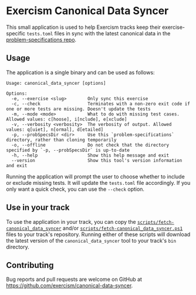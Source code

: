 # Exercism Canonical Data Syncer

This small application is used to help Exercism tracks keep their exercise-specific `tests.toml` files in sync with the latest canonical data in the [problem-specifications repo](https://github.com/exercism/problem-specifications).

## Usage

The application is a single binary and can be used as follows:

```
Usage: canonical_data_syncer [options]

Options:
  -e, --exercise <slug>        Only sync this exercise
  -c, --check                  Terminates with a non-zero exit code if one or more tests are missing. Doesn't update the tests
  -m, --mode <mode>            What to do with missing test cases. Allowed values: c[hoose], i[nclude], e[xclude]
  -v, --verbosity <verbosity>  The verbosity of output. Allowed values: q[uiet], n[ormal], d[etailed]
  -p, --probSpecsDir <dir>     Use this `problem-specifications` directory, rather than cloning temporarily
  -o, --offline                Do not check that the directory specified by `-p, --probSpecsDir` is up-to-date
  -h, --help                   Show this help message and exit
  --version                    Show this tool's version information and exit
```

Running the application will prompt the user to choose whether to include or exclude missing tests. It will update the `tests.toml` file accordingly. If you only want a quick check, you can use the `--check` option.

## Use in your track

To use the application in your track, you can copy the [`scripts/fetch-canonical_data_syncer`](./scripts/fetch-canonical_data_syncer) and/or [`scripts/fetch-canonical_data_syncer.ps1`](./scripts/fetch-canonical_data_syncer.ps1) files to your track's repository. Running either of these scripts will download the latest version of the `canonical_data_syncer` tool to your track's `bin` directory.

## Contributing

Bug reports and pull requests are welcome on GitHub at https://github.com/exercism/canonical-data-syncer.
